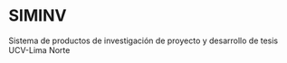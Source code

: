 SIMINV
======

Sistema de productos de investigación de proyecto y desarrollo de tesis UCV-Lima Norte
